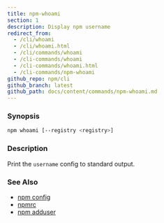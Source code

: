 ```yaml
---
title: npm-whoami
section: 1
description: Display npm username
redirect_from:
  - /cli/whoami
  - /cli/whoami.html
  - /cli/commands/whoami
  - /cli-commands/whoami
  - /cli-commands/whoami.html
  - /cli-commands/npm-whoami
github_repo: npm/cli
github_branch: latest
github_path: docs/content/commands/npm-whoami.md
---
```


### Synopsis

```bash
npm whoami [--registry <registry>]
```

### Description

Print the `username` config to standard output.

### See Also

* [npm config](/cli/v6/commands/npm-config)
* [npmrc](/cli/v6/configuring-npm/npmrc)
* [npm adduser](/cli/v6/commands/npm-adduser)

